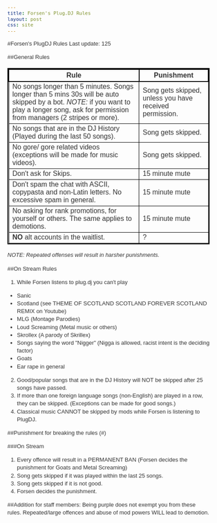 ```yaml
---
title: Forsen's Plug.DJ Rules
layout: post
css: site
---
```

#Forsen's PlugDJ Rules
Last update: 125

##General Rules

| Rule      | Punishment   |
|-----------|--------------|
| No songs longer than 5 minutes. Songs longer than 5 mins 30s will be auto skipped by a bot. *NOTE:* if you want to play a longer song, ask for permission from managers (2 stripes or more). | Song gets skipped, unless you have received permission. |
| No songs that are in the DJ History (Played during the last 50 songs). | Song gets skipped. |
| No gore/ gore related videos (exceptions will be made for music videos). | Song gets skipped. |
| Don't ask for Skips. | 15 minute mute |
| Don't spam the chat with ASCII, copypasta and non-Latin letters. No excessive spam in general. | 15 minute mute |
| No asking for rank promotions, for yourself or others. The same applies to demotions. | 15 minute mute |
| **NO** alt accounts in the waitlist. | ? |

*NOTE: Repeated offenses will result in harsher punishments.*

##On Stream Rules

1. While Forsen listens to plug.dj you can't play
 - Sanic
 - Scotland (see THEME OF SCOTLAND SCOTLAND FOREVER SCOTLAND REMIX on Youtube)
 - MLG (Montage Parodies)
 - Loud Screaming (Metal music or others)
 - Skrollex (A parody of Skrillex)
 - Songs saying the word "Nigger" (Nigga is allowed, racist intent is the deciding factor)
 - Goats
 - Ear rape in general
2. Good/popular songs that are in the DJ History will NOT be skipped after 25 songs have passed.
3. If more than one foreign language songs (non-English) are played in a row, they can be skipped.
	(Exceptions can be made for good songs.)
4. Classical music CANNOT be skipped by mods while Forsen is listening to PlugDJ.

##Punishment for breaking the rules (#)

###On Stream

1. Every offence will result in a PERMANENT BAN (Forsen decides the punishment for Goats and Metal Screaming)
2. Song gets skipped if it was played within the last 25 songs. 
3. Song gets skipped if it is not good.
4. Forsen decides the punishment.


##Addition for staff members:
Being purple does not exempt you from these rules. Repeated/large offences and abuse of mod powers WILL lead to demotion.


<style>
body {
	font: 13px/1.4 Helvetica, arial, nimbussansl, liberationsans, freesans, clean, sans-serif, "Segoe UI Emoji", "Segoe UI Symbol";
	color: #333;
}
table{
    border-collapse: collapse;
    border-spacing: 0;
    border:2px solid #000000;
}

th{
    border:2px solid #000000;
}

td{
    border:1px solid #000000;
}
</style>
